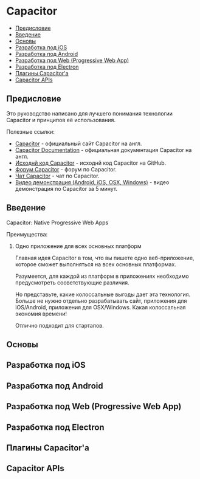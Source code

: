 # Capacitor

- [Предисловие]()
- [Введение]()
- [Основы]()
- [Разработка под iOS]()
- [Разработка под Android]()
- [Разработка под Web (Progressive Web App)]()
- [Разработка под Electron]()
- [Плагины Capacitor'а]()
- [Capacitor APIs]()

## Предисловие

Это руководство написано для лучшего понимания технологии Capacitor и принципов её использования.

Полезные ссылки:
- [Capacitor](https://capacitor.ionicframework.com/) - официальный сайт Capacitor на англ.
- [Capacitor Documentation](https://capacitor.ionicframework.com/docs/) - официальная документация Capacitor на англ. 
- [Исходнй код Capacitor](https://github.com/ionic-team/capacitor) - исходнй код Capacitor на GitHub.
- [Форум Capacitor](https://forum.getcapacitor.com/) - форум по Capacitor.
- [Чат Capacitor](https://getcapacitor.herokuapp.com/) - чат по Capacitor. 
- [Видео демонстрация (Android, iOS, OSX, Windows)](https://www.youtube.com/watch?v=x2jRs7Qqai8) - видео демонстрация по Capacitor за 5 минут.

## Введение

Capacitor: Native Progressive Web Apps

Преимущества:

1. Одно приложение для всех основных платформ

    Главная идея Capacitor в том, что вы пишете одно веб-приложение, которое сможет выполняться на всех основных платформах.

    Разумеется, для каждой из платформ в приложениях необходимо предусмотреть сооветствующие различия.

    Но представьте, какие колоссальные выгоды дает эта технология. Больше не нужно отдельно разрабатывать сайт, приложения для iOS/Android, приложения для OSX/Windows. Какая колоссальная экономия времени!

    Отлично подходит для стартапов.

## Основы

## Разработка под iOS

## Разработка под Android

## Разработка под Web (Progressive Web App)

## Разработка под Electron

## Плагины Capacitor'а

## Capacitor APIs